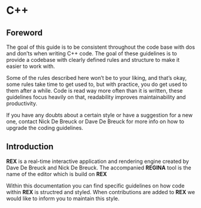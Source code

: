 # C++

## Foreword

The goal of this guide is to be consistent throughout the code base with dos and don’ts when writing C++ code. The goal of these guidelines is to provide a codebase with clearly defined rules and structure to make it easier to work with.

Some of the rules described here won’t be to your liking, and that’s okay, some rules take time to get used to, but with practice, you do get used to them after a while. Code is read way more often than it is written, these guidelines focus heavily on that, readability improves maintainability and productivity.

If you have any doubts about a certain style or have a suggestion for a new one, contact Nick De Breuck or Dave De Breuck for more info on how to upgrade the coding guidelines.

## Introduction

**REX** is a real-time interactive application and rendering engine created by Dave De Breuck and Nick De Breuck.
The accompanied **REGINA** tool is the name of the editor which is build on **REX**

Within this documentation you can find specific guidelines on how code within **REX** is structred and styled.
When contributions are added to **REX** we would like to inform you to maintain this style.